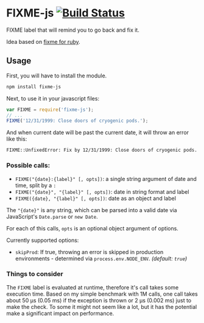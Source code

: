 # FIXME-js [![Build Status](https://travis-ci.org/markogresak/FIXME-js.svg?branch=master)](https://travis-ci.org/markogresak/FIXME-js)

FIXME label that will remind you to go back and fix it.

Idea based on [fixme for ruby](https://github.com/henrik/fixme).


## Usage

First, you will have to install the module.

``` bash
npm install fixme-js
```

Next, to use it in your javascript files:

``` js
var FIXME = require('fixme-js');
// ...
FIXME('12/31/1999: Close doors of cryogenic pods.');
```

And when current date will be past the current date, it will throw an error like this:

```
FIXME::UnfixedError: Fix by 12/31/1999: Close doors of cryogenic pods.
```

### Possible calls:

- `FIXME("{date}:{label}" [, opts])`: a single string argument of date and time, split by a `:`
- `FIXME("{date}", "{label}" [, opts])`: date in string format and label
- `FIXME({date}, "{label}" [, opts])`: date as an object and label

The `"{date}"` is any string, which can be parsed into a valid date via JavaScript's `Date.parse` or `new Date`.

For each of this calls, `opts` is an optional object argument of options.

Currently supported options:

 - `skipProd`: If true, throwing an error is skipped in production environments - determined via `process.env.NODE_ENV`. *(default: `true`)*

### Things to consider

The `FIXME` label is evaluated at runtime, therefore it's call takes some execution time. Based on my simple benchmark with 1M calls, one call takes about 50 µs (0.05 ms) if the exception is thrown or 2 µs (0.002 ms) just to make the check. To some it might not seem like a lot, but it has the potential make a significant impact on performance.

